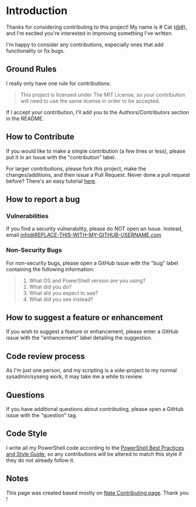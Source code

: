 # Introduction

Thanks for considering contributing to this project! My name is # Cat ([@#](https://github.com/#)), and I'm excited you're interested in improving something I've written.

I'm happy to consider any contributions, especially ones that add functionality or fix bugs.

## Ground Rules

I really only have one rule for contributions:

> This project is licensed under The MIT License, so your contribution will need to use the same license in order to be accepted.

If I accept your contribution, I'll add you to the Authors/Contributors section in the README.

## How to Contribute

If you would like to make a simple contribution (a few lines or less), please put it in an Issue with the "contribution" label.

For larger contributions, please fork this project, make the changes/additions, and then issue a Pull Request.
Never done a pull request before? There's an easy tutorial [here](http://makeapullrequest.com/).

## How to report a bug

### Vulnerabilities

If you find a security vulnerability, please do NOT open an Issue. Instead, email info@REPLACE-THIS-WITH-MY-GITHUB-USERNAME.com

### Non-Security Bugs

For non-security bugs, please open a GitHub issue with the "bug" label containing the following information:

> 1. What OS and PowerShell version are you using?
> 2. What did you do?
> 3. What did you expect to see?
> 4. What did you see instead?

## How to suggest a feature or enhancement

If you wish to suggest a feature or enhancement, please enter a GitHub issue with the "enhancement" label detailing the suggestion.

## Code review process

As I'm just one person, and my scripting is a side-project to my normal sysadmin/syseng work, it may take me a while to review.

## Questions

If you have additional questions about contributing, please open a GitHub issue with the "question" tag.

## Code Style

I write all my PowerShell code according to the [PowerShell Best Practices and Style Guide](https://github.com/PoshCode/PowerShellPracticeAndStyle), so any contributions will be altered to match this style if they do not already follow it.

## Notes

This page was created based mostly on [Nate Contributing page](https://github.com/natescherer/ChangelogManagement/blob/master/CONTRIBUTING.md). Thank you !